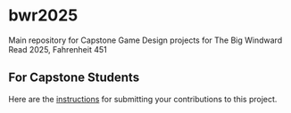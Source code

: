 # bwr2025
Main repository for Capstone Game Design projects for The Big Windward Read 2025, Fahrenheit 451

## For Capstone Students
Here are the [instructions](https://github.com/rhazes/bwr2025/edit/main/CONTRIBUTING.md) for submitting your contributions to this project.
